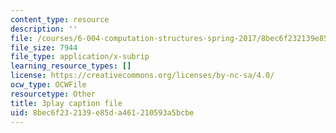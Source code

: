 ```yaml
---
content_type: resource
description: ''
file: /courses/6-004-computation-structures-spring-2017/8bec6f232139e85da461210593a5bcbe_YOABS3tTHVc.srt
file_size: 7944
file_type: application/x-subrip
learning_resource_types: []
license: https://creativecommons.org/licenses/by-nc-sa/4.0/
ocw_type: OCWFile
resourcetype: Other
title: 3play caption file
uid: 8bec6f23-2139-e85d-a461-210593a5bcbe
---
```

